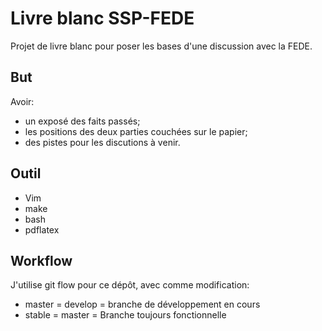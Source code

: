 Livre blanc SSP-FEDE
====================

Projet de livre blanc pour poser les bases d'une discussion avec la FEDE.


But
---
Avoir:
* un exposé des faits passés;
* les positions des deux parties couchées sur le papier;
* des pistes pour les discutions à venir.


Outil
-----
* Vim
* make
* bash
* pdflatex


Workflow
--------
J'utilise git flow pour ce dépôt, avec comme modification:
* master = develop = branche de développement en cours
* stable = master = Branche toujours fonctionnelle

